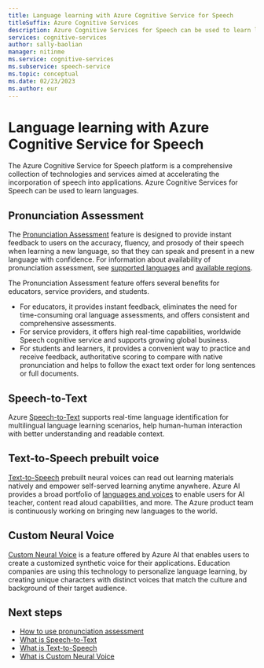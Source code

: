 ```yaml
---
title: Language learning with Azure Cognitive Service for Speech
titleSuffix: Azure Cognitive Services
description: Azure Cognitive Services for Speech can be used to learn languages.
services: cognitive-services
author: sally-baolian
manager: nitinme
ms.service: cognitive-services
ms.subservice: speech-service
ms.topic: conceptual
ms.date: 02/23/2023
ms.author: eur
---
```


# Language learning with Azure Cognitive Service for Speech

The Azure Cognitive Service for Speech platform is a comprehensive collection of technologies and services aimed at accelerating the incorporation of speech into applications. Azure Cognitive Services for Speech can be used to learn languages.


## Pronunciation Assessment

The [Pronunciation Assessment](pronunciation-assessment-tool.md) feature is designed to provide instant feedback to users on the accuracy, fluency, and prosody of their speech when learning a new language, so that they can speak and present in a new language with confidence. For information about availability of pronunciation assessment, see [supported languages](language-support.md?tabs=pronunciation-assessment) and [available regions](regions.md#speech-service).

The Pronunciation Assessment feature offers several benefits for educators, service providers, and students. 
- For educators, it provides instant feedback, eliminates the need for time-consuming oral language assessments, and offers consistent and comprehensive assessments. 
- For service providers, it offers high real-time capabilities, worldwide Speech cognitive service and supports growing global business. 
- For students and learners, it provides a convenient way to practice and receive feedback, authoritative scoring to compare with native pronunciation and helps to follow the exact text order for long sentences or full documents.

## Speech-to-Text 

Azure [Speech-to-Text](speech-to-text.md) supports real-time language identification for multilingual language learning scenarios, help human-human interaction with better understanding and readable context.

##  Text-to-Speech prebuilt voice

[Text-to-Speech](text-to-speech.md) prebuilt neural voices can read out learning materials natively and empower self-served learning anytime anywhere.  Azure AI provides a broad portfolio of [languages and voices](language-support.md?tabs=tts) to enable users for AI teacher, content read aloud capabilities, and more. The Azure product team is continuously working on bringing new languages to the world. 

##  Custom Neural Voice

[Custom Neural Voice](custom-neural-voice.md) is a feature offered by Azure AI that enables users to create a customized synthetic voice for their applications. Education companies are using this technology to personalize language learning, by creating unique characters with distinct voices that match the culture and background of their target audience. 



## Next steps

* [How to use pronunciation assessment](how-to-pronunciation-assessment.md)
* [What is Speech-to-Text](speech-to-text.md)
* [What is Text-to-Speech](text-to-speech.md)
* [What is Custom Neural Voice](custom-neural-voice.md)
